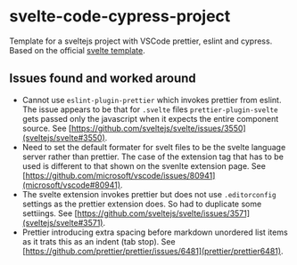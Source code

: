 # svelte-code-cypress-project

Template for a sveltejs project with VSCode prettier, eslint and cypress. Based on the official [svelte template](https://github.com/sveltejs/template).

## Issues found and worked around

- Cannot use `eslint-plugin-prettier` which invokes prettier from eslint. The issue appears to be that for `.svelte` files `prettier-plugin-svelte` gets passed only the javascript when it expects the entire component source. See [https://github.com/sveltejs/svelte/issues/3550](sveltejs/svelte#3550).
- Need to set the default formater for svelt files to be the svelte language server rather than prettier. The case of the extension tag that has to be used is different to that shown on the svenlte extension page. See [https://github.com/microsoft/vscode/issues/80941](microsoft/vscode#80941).
- The svelte extension invokes prettier but does not use `.editorconfig` settings as the prettier extension does. So had to duplicate some settiings. See [https://github.com/sveltejs/svelte/issues/3571](sveltejs/svelte#3571).
- Prettier introducing extra spacing before markdown unordered list items as it trats this as an indent (tab stop). See [https://github.com/prettier/prettier/issues/6481](prettier/prettier6481).
